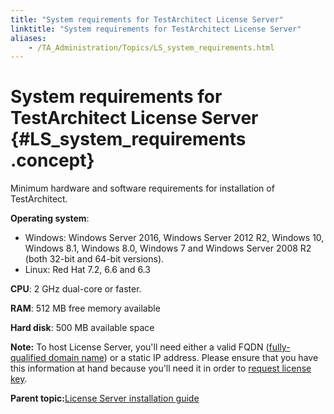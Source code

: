 ```yaml
--- 
title: "System requirements for TestArchitect License Server"
linktitle: "System requirements for TestArchitect License Server"
aliases: 
    - /TA_Administration/Topics/LS_system_requirements.html
---
```

# System requirements for TestArchitect License Server {#LS_system_requirements .concept}

Minimum hardware and software requirements for installation of TestArchitect.

**Operating system**:

-   Windows: Windows Server 2016, Windows Server 2012 R2, Windows 10, Windows 8.1, Windows 8.0, Windows 7 and Windows Server 2008 R2 \(both 32-bit and 64-bit versions\).
-   Linux: Red Hat 7.2, 6.6 and 6.3

**CPU**: 2 GHz dual-core or faster.

**RAM**: 512 MB free memory available

**Hard disk**: 500 MB available space

**Note:** To host License Server, you'll need either a valid FQDN \([fully-qualified domain name](https://en.wikipedia.org/wiki/Fully_qualified_domain_name)\) or a static IP address. Please ensure that you have this information at hand because you'll need it in order to [request license key](LS_TA_requesting_key.md#).

**Parent topic:**[License Server installation guide](../../TA_InstallationGuide/DITA_source/Topics/inst_LS.html)

